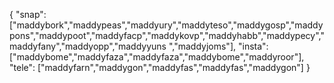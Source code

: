 {
  "snap":  ["maddybork","maddypeas","maddyury","maddyteso","maddygosp","maddypons","maddypoot","maddyfacp","maddykovp","maddyhabb","maddypecy","maddyfany","maddyopp","maddyyuns ","maddyjoms"],
  "insta": ["maddybome","maddyfaza","maddyfaza","maddybome","maddyroor"],
  "tele":  ["maddyfarn","maddygon","maddyfas","maddyfas","maddygon"]
}
